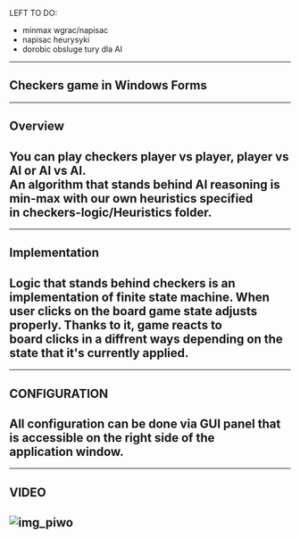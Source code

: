 LEFT TO DO:  
- minmax wgrac/napisac  
- napisac heurysyki  
- dorobic obsluge tury dla AI   
  
-------------------------------------------------------------------------------------------  
Checkers game in Windows Forms
-------------------------------------------------------------------------------------------  

  
-------------------------------------------------------------------------------------------  
Overview  
-------------------------------------------------------------------------------------------  
You can play checkers player vs player, player vs AI or AI vs AI.  
An algorithm that stands behind AI reasoning is min-max with our own heuristics specified  
in checkers-logic/Heuristics folder.
-------------------------------------------------------------------------------------------  
  
  
-------------------------------------------------------------------------------------------  
Implementation  
-------------------------------------------------------------------------------------------  
Logic that stands behind checkers is an implementation of finite state machine. 
When user clicks on the board game state adjusts properly. Thanks to it, game reacts to  
board clicks in a diffrent ways depending on the state that it's currently applied.  
-------------------------------------------------------------------------------------------  
  
  
-------------------------------------------------------------------------------------------  
CONFIGURATION   
-------------------------------------------------------------------------------------------  
All configuration can be done via GUI panel that is accessible on the right side of the  
application window.  
-------------------------------------------------------------------------------------------  
  
  
-------------------------------------------------------------------------------------------   
VIDEO  
-------------------------------------------------------------------------------------------  
![img_piwo](https://alkoholemajer.pl/wp-content/uploads/2020/09/122916.jpeg)  
-------------------------------------------------------------------------------------------    
